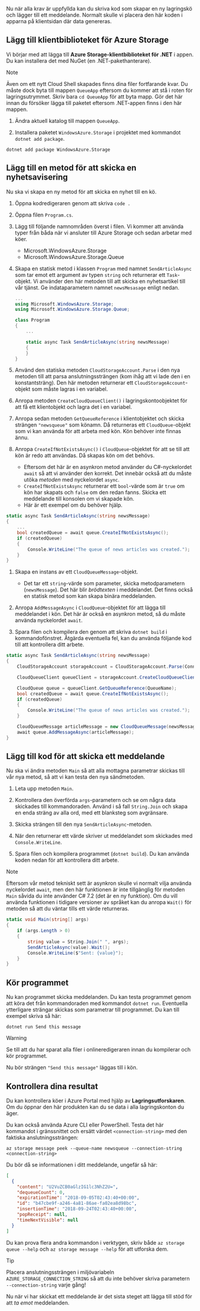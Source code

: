 Nu när alla krav är uppfyllda kan du skriva kod som skapar en ny lagringskö och lägger till ett meddelande. Normalt skulle vi placera den här koden i apparna på klientsidan där data genereras.

## <a name="add-the-client-library-for-azure-storage"></a>Lägg till klientbiblioteket för Azure Storage

Vi börjar med att lägga till **Azure Storage-klientbiblioteket för .NET** i appen. Du kan installera det med NuGet (en .NET-pakethanterare). 

> [!NOTE]
> Även om ett nytt Cloud Shell skapades finns dina filer fortfarande kvar. Du måste dock byta till mappen `QueueApp` eftersom du kommer att stå i roten för lagringsutrymmet. Skriv bara `cd QueueApp` för att byta mapp. Gör det här innan du försöker lägga till paketet eftersom .NET-appen finns i den här mappen.

1. Ändra aktuell katalog till mappen `QueueApp`.

1. Installera paketet `WindowsAzure.Storage` i projektet med kommandot `dotnet add package`.

```azurecli
dotnet add package WindowsAzure.Storage
```

## <a name="add-a-method-to-send-a-news-alert"></a>Lägg till en metod för att skicka en nyhetsavisering

Nu ska vi skapa en ny metod för att skicka en nyhet till en kö.

1. Öppna kodredigeraren genom att skriva `code .`

1. Öppna filen `Program.cs`.

1. Lägg till följande namnområden överst i filen. Vi kommer att använda typer från båda när vi ansluter till Azure Storage och sedan arbetar med köer.
    - Microsoft.WindowsAzure.Storage
    - Microsoft.WindowsAzure.Storage.Queue


1. Skapa en statisk metod i klassen `Program` med namnet `SendArticleAsync` som tar emot ett argument av typen `string` och returnerar ett `Task`-objekt. Vi använder den här metoden till att skicka en nyhetsartikel till vår tjänst. Ge indataparametern namnet `newsMesasage` enligt nedan.

    ```csharp
    ...
    using Microsoft.WindowsAzure.Storage;
    using Microsoft.WindowsAzure.Storage.Queue; 
    
    class Program
    {
        ...
    
        static async Task SendArticleAsync(string newsMessage)
        {
        }
    }
    ```
    
1. Använd den statiska metoden `CloudStorageAccount.Parse` i den nya metoden till att parsa anslutningssträngen (kom ihåg att vi lade den i en konstantsträng). Den här metoden returnerar ett `CloudStorageAccount`-objekt som måste lagras i en variabel.

1. Anropa metoden `CreateCloudQueueClient()` i lagringskontoobjektet för att få ett klientobjekt och lagra det i en variabel.

1. Anropa sedan metoden `GetQueueReference` i klientobjektet och skicka strängen `"newsqueue"` som könamn. Då returneras ett `CloudQueue`-objekt som vi kan använda för att arbeta med kön. Kön behöver inte finnas ännu.

1. Anropa `CreateIfNotExistsAsync()` i `CloudQueue`-objektet för att se till att kön är redo att användas. Då skapas kön om det behövs.
    - Eftersom det här är en asynkron metod använder du C#-nyckelordet `await` så att vi använder den korrekt. Det innebär också att du måste utöka _metoden_ med nyckelordet `async`. 
    - `CreateIfNotExistsAsync` returnerar ett `bool`-värde som är `true` om kön har skapats och `false` om den redan fanns. Skicka ett meddelande till konsolen om vi skapade kön.
    - Här är ett exempel om du behöver hjälp.

```csharp
static async Task SendArticleAsync(string newsMessage)
{
    ...
    bool createdQueue = await queue.CreateIfNotExistsAsync();
    if (createdQueue)
    {
        Console.WriteLine("The queue of news articles was created.");
    }
}
```

1. Skapa en instans av ett `CloudQueueMessage`-objekt. 
    - Det tar ett `string`-värde som parameter, skicka metodparametern (`newsMessage`). Det här blir _brödtexten_ i meddelandet. Det finns också en statisk metod som kan skapa binära meddelanden.
    

1. Anropa `AddMessageAsync` i `CloudQueue`-objektet för att lägga till meddelandet i kön. Det här är också en asynkron metod, så du måste använda nyckelordet `await`.

1. Spara filen och kompilera den genom att skriva `dotnet build` i kommandofönstret. Åtgärda eventuella fel, kan du använda följande kod till att kontrollera ditt arbete.

```csharp
static async Task SendArticleAsync(string newsMessage)
{
    CloudStorageAccount storageAccount = CloudStorageAccount.Parse(ConnectionString);

    CloudQueueClient queueClient = storageAccount.CreateCloudQueueClient();

    CloudQueue queue = queueClient.GetQueueReference(QueueName);
    bool createdQueue = await queue.CreateIfNotExistsAsync();
    if (createdQueue)
    {
        Console.WriteLine("The queue of news articles was created.");
    }

    CloudQueueMessage articleMessage = new CloudQueueMessage(newsMessage);
    await queue.AddMessageAsync(articleMessage);
}
```

## <a name="add-code-to-send-a-message"></a>Lägg till kod för att skicka ett meddelande

Nu ska vi ändra metoden `Main` så att alla mottagna parametrar skickas till vår nya metod, så att vi kan testa den nya sändmetoden.

1. Leta upp metoden `Main`.

1. Kontrollera den överförda `args`-parametern och se om några data skickades till kommandoraden. Använd i så fall `String.Join` och skapa en enda sträng av alla ord, med ett blanksteg som avgränsare.

1. Skicka strängen till den nya `SendArticleAsync`-metoden. 

1. När den returnerar ett värde skriver ut meddelandet som skickades med `Console.WriteLine`.

1. Spara filen och kompilera programmet (`dotnet build`). Du kan använda koden nedan för att kontrollera ditt arbete.

> [!NOTE]
> Eftersom vår metod tekniskt sett är asynkron skulle vi normalt vilja använda nyckelordet `await`, men den här funktionen är inte tillgänglig för metoden `Main` såvida du inte använder C# 7.2 (det är en ny funktion). Om du vill använda funktionen i tidigare versioner av språket kan du anropa `Wait()` för metoden så att du väntar tills ett värde returneras.

```csharp
static void Main(string[] args)
{
    if (args.Length > 0)
    {
        string value = String.Join(" ", args);
        SendArticleAsync(value).Wait();
        Console.WriteLine($"Sent: {value}");
    }
}
```

## <a name="execute-the-application"></a>Kör programmet

Nu kan programmet skicka meddelanden. Du kan testa programmet genom att köra det från kommandoraden med kommandot `dotnet run`. Eventuella ytterligare strängar skickas som parametrar till programmet. Du kan till exempel skriva så här:

```azurecli
dotnet run Send this message
```

> [!WARNING]
> Se till att du har sparat alla filer i onlineredigeraren innan du kompilerar och kör programmet.

Nu bör strängen `"Send this message"` läggas till i kön.

## <a name="check-your-results"></a>Kontrollera dina resultat

Du kan kontrollera köer i Azure Portal med hjälp av **Lagringsutforskaren**. Om du öppnar den här produkten kan du se data i alla lagringskonton du äger.

Du kan också använda Azure CLI eller PowerShell. Testa det här kommandot i gränssnittet och ersätt värdet `<connection-string>` med den faktiska anslutningssträngen:

```azurecli
az storage message peek --queue-name newsqueue --connection-string <connection-string> 
```

Du bör då se informationen i ditt meddelande, ungefär så här:

```json
[
  {
    "content": "U2VuZCB0aGlzIG1lc3NhZ2U=",
    "dequeueCount": 0,
    "expirationTime": "2018-09-05T02:43:40+00:00",
    "id": "b47cbe9f-a246-4a81-86ae-fa02ea8d98bc",
    "insertionTime": "2018-09-24T02:43:40+00:00",
    "popReceipt": null,
    "timeNextVisible": null
  }
]
```

Du kan prova flera andra kommandon i verktygen, skriv både `az storage queue --help` och `az storage message --help` för att utforska dem.

> [!TIP]
> Placera anslutningssträngen i miljövariabeln `AZURE_STORAGE_CONNECTION_STRING` så att du inte behöver skriva parametern `--connection-string` varje gång!

Nu när vi har skickat ett meddelande är det sista steget att lägga till stöd för att _ta emot_ meddelanden.
